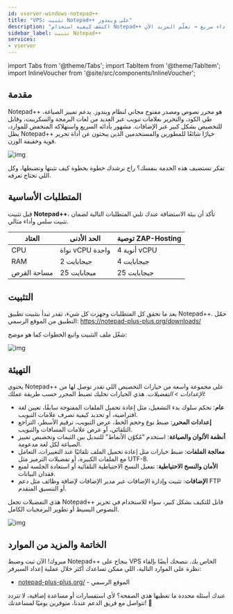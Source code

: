 ```yaml
---
id: vserver-windows-notepad++
title: "VPS: تثبيت Notepad++ على ويندوز"
description: "اكتشف كيفية استخدام Notepad++ للبرمجة بكفاءة مع ميزات قابلة للتخصيص وأداء سريع → تعلّم المزيد الآن"
sidebar_label: تثبيت Notepad++
services:
- vserver
---
```


import Tabs from '@theme/Tabs';
import TabItem from '@theme/TabItem';
import InlineVoucher from '@site/src/components/InlineVoucher';

## مقدمة

Notepad++ هو محرر نصوص ومصدر مفتوح مجاني لنظام ويندوز. يدعم تمييز الصياغة، طي الكود، والتحرير بعلامات تبويب عبر العديد من لغات البرمجة والسكريبت، وقابل للتخصيص بشكل كبير عبر الإضافات. مشهور بأدائه السريع واستهلاكه المنخفض للموارد، يظل Notepad++ خيارًا شائعًا للمطورين والمستخدمين الذين يبحثون عن أداة تحرير قوية وخفيفة الوزن.

![img](https://screensaver01.zap-hosting.com/index.php/s/jMMDejqDfWDCfrr/preview)

تفكر تستضيف هذه الخدمة بنفسك؟ راح نرشدك خطوة بخطوة كيف تثبتها وتضبطها، وكل اللي تحتاج تعرفه.

<InlineVoucher />

## المتطلبات الأساسية

قبل تثبيت **Notepad++**، تأكد أن بيئة الاستضافة عندك تلبي المتطلبات التالية لضمان تثبيت سلس وأداء مثالي.

| العتاد | الحد الأدنى | توصية ZAP-Hosting |
| ---------- | ------------ | -------------------------- |
| CPU | نواة vCPU واحدة | 4 أنوية vCPU |
| RAM | 2 جيجابايت | 4 جيجابايت |
| مساحة القرص | 25 ميجابايت | 25 جيجابايت |

## التثبيت

بعد ما تحقق كل المتطلبات وجهزت كل شيء، تقدر تبدأ بتثبيت تطبيق Notepad++. حمّل التطبيق من الموقع الرسمي: https://notepad-plus-plus.org/downloads/

شغّل ملف التثبيت واتبع الخطوات كما هو موضح:

![img](https://screensaver01.zap-hosting.com/index.php/s/5ksLwSePniTPZFQ/preview)

## التهيئة

يحتوي Notepad++ على مجموعة واسعة من خيارات التخصيص اللي تقدر توصل لها من *الإعدادات > التفضيلات*. هذي الخيارات تخليك تضبط المحرر حسب طريقة عملك:

- **عام**: تحكم سلوك بدء التشغيل، مثل إعادة تحميل الملفات المفتوحة سابقًا، تعيين لغة افتراضية، أو تحديد كيفية تصرف علامات التبويب.  
- **إعدادات المحرر**: ضبط نوع وحجم الخط، عرض التبويب، ترقيم الأسطر، التراجع التلقائي، أو عرض علامات المسافات والتبويب.  
- **أنظمة الألوان والصياغة**: استخدم “مُكوّن الأنماط” للتبديل بين الثيمات وتخصيص تمييز الصياغة لكل لغة مدعومة.  
- **معالجة الملفات**: ضبط خيارات مثل إعادة تحميل الملف تلقائيًا عند التغييرات، التعامل مع الملفات الكبيرة، أو تفضيلات الترميز مثل UTF-8.  
- **الأمان والنسخ الاحتياطية**: تفعيل النسخ الاحتياطية التلقائية أو استعادة الجلسة لمنع فقدان البيانات.  
- **الإضافات**: تثبيت وإدارة الإضافات عبر مدير الإضافات لإضافة وظائف مثل دعم FTP أو التنسيق المتقدم.  

هذي التفضيلات تجعل Notepad++ قابل للتكيف بشكل كبير، سواء للاستخدام في تحرير النصوص البسيط أو تطوير البرمجيات الكامل.

![img](https://screensaver01.zap-hosting.com/index.php/s/X8og5qnFkBTRcmA/preview)

## الخاتمة والمزيد من الموارد

مبروك! الآن ثبت وضبط Notepad++ بنجاح على VPS الخاص بك. ننصحك أيضًا بإلقاء نظرة على الموارد التالية، اللي ممكن تساعدك أكثر خلال عملية إعداد السيرفر:

- [notepad-plus-plus.org/](https://notepad-plus-plus.org/) - الموقع الرسمي

عندك أسئلة محددة ما تغطيها هذي الصفحة؟ لأي استفسارات أو مساعدة إضافية، لا تتردد تتواصل مع فريق الدعم عندنا، متوفرين يوميًا لمساعدتك! 🙂


<InlineVoucher />